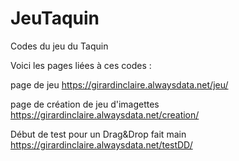 # JeuTaquin
Codes du jeu du Taquin



Voici les pages liées à ces codes :

page de jeu
https://girardinclaire.alwaysdata.net/jeu/

page de création de jeu d'imagettes
https://girardinclaire.alwaysdata.net/creation/

Début de test pour un Drag&Drop fait main
https://girardinclaire.alwaysdata.net/testDD/
